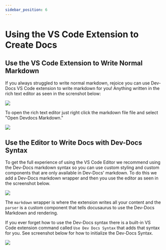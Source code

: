```yaml
---
sidebar_position: 6
---
```


# Using the VS Code Extension to Create Docs

## Use the VS Code Extension to Write Normal Markdown

If you always struggled to write normal markdown, rejoice you can use Dev-Docs VS Code extension to write markdown for you! Anything written in the rich text editor as seen in the screnshot below:

![](/img/dev-docs-assets/dev-docs-RnJpLCAyNSBBdWcgMjAyMyAwMzoxNTo1NCBHTVQ=.png)

To open the rich text editor just right click the markdown file file and select "Open Devdocs Markdown."

![](/img/dev-docs-assets/dev-docs-RnJpLCAyNSBBdWcgMjAyMyAwMzoxNzozOSBHTVQ=.png)

## Use the Editor to Write Docs with Dev-Docs Syntax

To get the full experience of using the VS Code Editor we recommend using the Dev-Docs markdown syntax so you can use custom styling and custom components that are only available in Dev-Docs' markdown.  To do this we add a Dev-Docs markdown wrapper and then you use the editor as seen in the screenshot below.

![](/img/dev-docs-assets/dev-docs-RnJpLCAyNSBBdWcgMjAyMyAwMzoyODowNiBHTVQ=.png)

The <code>markdown</code> wrapper is where the extension writes all your content and the <code>parser</code> is a custom component that tells docusaurus to use the Dev-Docs Markdown and rendering.

If you ever forget how to use the Dev-Docs syntax there is a built-in VS Code extension command called <code>Use Dev Docs Syntax</code> that adds that syntax for you. See screenshot below for how to initialize the Dev-Docs Syntax.

![](/img/dev-docs-assets/dev-docs-RnJpLCAyNSBBdWcgMjAyMyAwMzozMTo1NiBHTVQ=.png)







